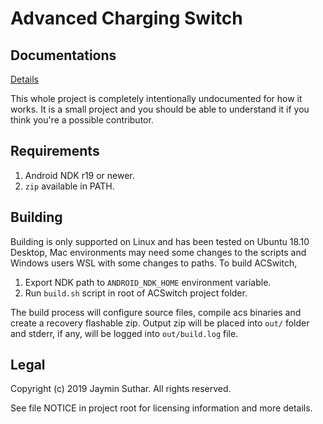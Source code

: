 # Advanced Charging Switch

## Documentations

[Details](module/README.md)

This whole project is completely intentionally undocumented for how it works. It
is a small project and you should be able to understand it if you think you're a
possible contributor.

## Requirements

1. Android NDK r19 or newer.
2. `zip` available in PATH.

## Building

Building is only supported on Linux and has been tested on Ubuntu 18.10 Desktop,
Mac environments may need some changes to the scripts and Windows users WSL with
some changes to paths. To build ACSwitch,

1. Export NDK path to `ANDROID_NDK_HOME` environment variable.
2. Run `build.sh` script in root of ACSwitch project folder.

The build process will configure source files, compile acs binaries and create a
recovery flashable zip. Output zip will be placed into `out/` folder and stderr,
if any, will be logged into `out/build.log` file.

## Legal

Copyright (c) 2019 Jaymin Suthar. All rights reserved.

See file NOTICE in project root for licensing information and more details.
